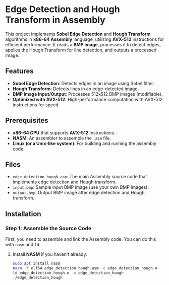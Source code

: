 # Edge Detection and Hough Transform in Assembly

This project implements **Sobel Edge Detection** and **Hough Transform** algorithms in **x86-64 Assembly** language, utilizing **AVX-512** instructions for efficient performance. It reads a **BMP image**, processes it to detect edges, applies the Hough Transform for line detection, and outputs a processed image.

## Features

- **Sobel Edge Detection**: Detects edges in an image using Sobel filter.
- **Hough Transform**: Detects lines in an edge-detected image.
- **BMP Image Input/Output**: Processes 512x512 BMP images (modifiable).
- **Optimized with AVX-512**: High-performance computation with AVX-512 instructions for speed.

## Prerequisites

- **x86-64 CPU** that supports **AVX-512** instructions.
- **NASM**: An assembler to assemble the `.asm` file.
- **Linux (or a Unix-like system)**: For building and running the assembly code.

## Files

- `edge_detection_hough.asm`: The main Assembly source code that implements edge detection and Hough transform.
- `input.bmp`: Sample input BMP image (use your own BMP images).
- `output.bmp`: Output BMP image after edge detection and Hough transform.

## Installation

### Step 1: Assemble the Source Code

First, you need to assemble and link the Assembly code. You can do this with `nasm` and `ld`.

1. Install **NASM** if you haven't already:
   ```bash
   sudo apt install nasm
   nasm -f elf64 edge_detection_hough.asm -o edge_detection_hough.o
   ld edge_detection_hough.o -o edge_detection_hough
   ./edge_detection_hough
